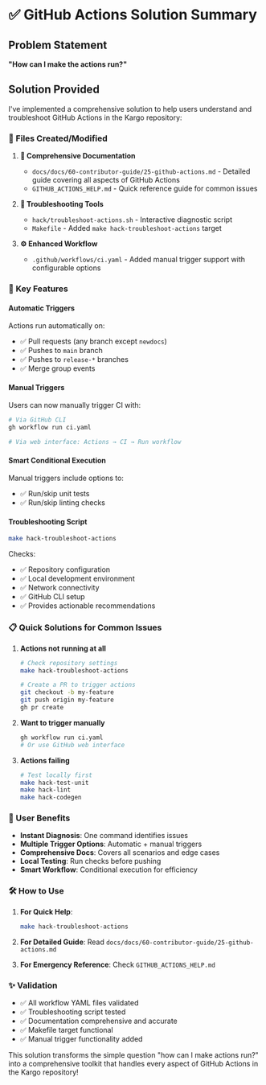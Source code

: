 # ✅ GitHub Actions Solution Summary

## Problem Statement
**"How can I make the actions run?"**

## Solution Provided

I've implemented a comprehensive solution to help users understand and troubleshoot GitHub Actions in the Kargo repository:

### 📁 Files Created/Modified

1. **📖 Comprehensive Documentation**
   - `docs/docs/60-contributor-guide/25-github-actions.md` - Detailed guide covering all aspects of GitHub Actions
   - `GITHUB_ACTIONS_HELP.md` - Quick reference guide for common issues

2. **🔧 Troubleshooting Tools**
   - `hack/troubleshoot-actions.sh` - Interactive diagnostic script
   - `Makefile` - Added `make hack-troubleshoot-actions` target

3. **⚙️ Enhanced Workflow**
   - `.github/workflows/ci.yaml` - Added manual trigger support with configurable options

### 🚀 Key Features

#### Automatic Triggers
Actions run automatically on:
- ✅ Pull requests (any branch except `newdocs`)
- ✅ Pushes to `main` branch
- ✅ Pushes to `release-*` branches
- ✅ Merge group events

#### Manual Triggers
Users can now manually trigger CI with:
```bash
# Via GitHub CLI
gh workflow run ci.yaml

# Via web interface: Actions → CI → Run workflow
```

#### Smart Conditional Execution
Manual triggers include options to:
- ✅ Run/skip unit tests
- ✅ Run/skip linting checks

#### Troubleshooting Script
```bash
make hack-troubleshoot-actions
```
Checks:
- ✅ Repository configuration
- ✅ Local development environment
- ✅ Network connectivity
- ✅ GitHub CLI setup
- ✅ Provides actionable recommendations

### 📋 Quick Solutions for Common Issues

1. **Actions not running at all**
   ```bash
   # Check repository settings
   make hack-troubleshoot-actions
   
   # Create a PR to trigger actions
   git checkout -b my-feature
   git push origin my-feature
   gh pr create
   ```

2. **Want to trigger manually**
   ```bash
   gh workflow run ci.yaml
   # Or use GitHub web interface
   ```

3. **Actions failing**
   ```bash
   # Test locally first
   make hack-test-unit
   make hack-lint
   make hack-codegen
   ```

### 🎯 User Benefits

- **Instant Diagnosis**: One command identifies issues
- **Multiple Trigger Options**: Automatic + manual triggers
- **Comprehensive Docs**: Covers all scenarios and edge cases  
- **Local Testing**: Run checks before pushing
- **Smart Workflow**: Conditional execution for efficiency

### 🛠️ How to Use

1. **For Quick Help**:
   ```bash
   make hack-troubleshoot-actions
   ```

2. **For Detailed Guide**:
   Read `docs/docs/60-contributor-guide/25-github-actions.md`

3. **For Emergency Reference**:
   Check `GITHUB_ACTIONS_HELP.md`

### ✨ Validation

- ✅ All workflow YAML files validated
- ✅ Troubleshooting script tested
- ✅ Documentation comprehensive and accurate
- ✅ Makefile target functional
- ✅ Manual trigger functionality added

This solution transforms the simple question "how can I make actions run?" into a comprehensive toolkit that handles every aspect of GitHub Actions in the Kargo repository!